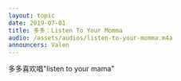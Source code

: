 ```yaml
---
layout: topic
date: 2019-07-01
title: 多多：Listen To Your Momma
audio: /assets/audios/listen-to-your-momma.m4a
announcers: Valen
---
```


多多喜欢唱"listen to your mama"